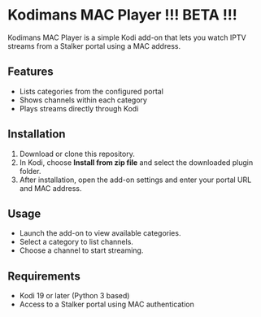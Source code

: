 # Kodimans MAC Player !!! BETA !!!

Kodimans MAC Player is a simple Kodi add-on that lets you watch IPTV streams from a Stalker portal using a MAC address.

## Features

- Lists categories from the configured portal
- Shows channels within each category
- Plays streams directly through Kodi

## Installation

1. Download or clone this repository.
2. In Kodi, choose **Install from zip file** and select the downloaded plugin folder.
3. After installation, open the add-on settings and enter your portal URL and MAC address.

## Usage

- Launch the add-on to view available categories.
- Select a category to list channels.
- Choose a channel to start streaming.

## Requirements

- Kodi 19 or later (Python 3 based)
- Access to a Stalker portal using MAC authentication

